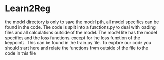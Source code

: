 # Learn2Reg
the model directory is only to save the model pth, all model specifics can be found in the code. 
The code is split into a functions.py to deal with loading files and all calculations outside of the model.
The model lite has the model specifics and the loss functions, except for the loss function of the keypoints.
This can be found in the train.py file. To explore our code you should start here and relate the functions from outside of the file to the code in this file
